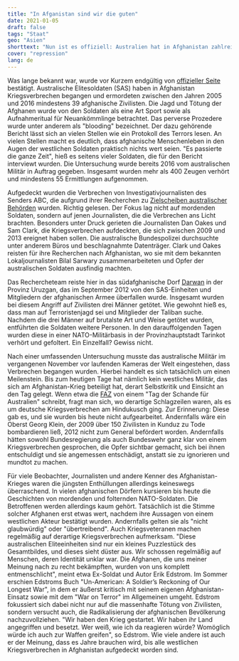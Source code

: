 ```yaml
---
title: "In Afganistan sind wir die guten"
date: 2021-01-05
draft: false
tags: "Staat"
geo: "Asien"
shorttext: "Nun ist es offiziell: Australien hat in Afghanistan zahlreiche Kriegsverbrechen begangen. Sanktionen und juristische Folgen? Fehlanzeige!"
cover: "repression"
lang: de
---
```


Was lange bekannt war, wurde vor Kurzem endgültig von [offizieller Seite](https://www.theage.com.au/national/killings-of-afghans-happened-all-the-time-20201115-p56erx.html "Killings of Afghans 'happened all the time'") bestätigt. Australische Elitesoldaten (SAS) haben in Afghanistan Kriegsverbrechen begangen und ermordeten zwischen den Jahren 2005 und 2016 mindestens 39 afghanische Zivilisten. Die Jagd und Tötung der Afghanen wurde von den Soldaten als eine Art Sport sowie als Aufnahmeritual für Neuankömmlinge betrachtet. Das perverse Prozedere wurde unter anderem als "blooding" bezeichnet. Der dazu gehörende Bericht lässt sich an vielen Stellen wie ein Protokoll des Terrors lesen. An vielen Stellen macht es deutlich, dass afghanische Menschenleben in den Augen der westlichen Soldaten praktisch nichts wert seien. "Es passierte die ganze Zeit", hieß es seitens vieler Soldaten, die für den Bericht interviewt wurden. Die Untersuchung wurde bereits 2016 vom australischen Militär in Auftrag gegeben. Insgesamt wurden mehr als 400 Zeugen verhört und mindestens 55 Ermittlungen aufgenommen.

Aufgedeckt wurden die Verbrechen von Investigativjournalisten des Senders ABC, die aufgrund ihrer Recherchen zu [Zielscheiben australischer Behörden](https://www.abc.net.au/news/2019-07-15/abc-raids-australian-federal-police-press-freedom/11309810 "AFP raid on ABC reveals investigative journalism being put in same category as criminality") wurden. Richtig gelesen. Der Fokus lag nicht auf mordenden Soldaten, sondern auf jenen Journalisten, die die Verbrechen ans Licht brachten. Besonders unter Druck gerieten die Journalisten Dan Oakes und Sam Clark, die Kriegsverbrechen aufdeckten, die sich zwischen 2009 und 2013 ereignet haben sollen. Die australische Bundespolizei durchsuchte unter anderem Büros und beschlagnahmte Datenträger. Clark und Oakes reisten für ihre Recherchen nach Afghanistan, wo sie mit dem bekannten Lokaljournalisten Bilal Sarwary zusammenarbeiteten und Opfer der australischen Soldaten ausfindig machten.

Das Rechercheteam reiste hier in das südafghanische Dorf [Darwan](https://www.abc.net.au/news/2018-06-10/death-in-darwan/9813304?nw=0 "Death in Darwan") in der Provinz Uruzgan, das im September 2012 von den SAS-Einheiten und Mitgliedern der afghanischen Armee überfallen wurde. Insgesamt wurden bei diesem Angriff auf Zivilisten drei Männer getötet. Wie gewohnt hieß es, dass man auf Terroristenjagd sei und Mitglieder der Taliban suche. Nachdem die drei Männer auf brutalste Art und Weise getötet wurden, entführten die Soldaten weitere Personen. In den darauffolgenden Tagen wurden diese in einer NATO-Militärbasis in der Provinzhauptstadt Tarinkot verhört und gefoltert. Ein Einzelfall? Gewiss nicht.

Nach einer umfassenden Untersuchung musste das australische Militär im vergangenen November vor laufenden Kameras der Welt eingestehen, dass Verbrechen begangen wurden. Hierbei handelt es sich tatsächlich um einen Meilenstein. Bis zum heutigen Tage hat nämlich kein westliches Militär, das sich am Afghanistan-Krieg beteiligt hat, derart Selbstkritik und Einsicht an den Tag gelegt. Wenn etwa die [FAZ](https://www.faz.net/aktuell/politik/ausland/kriegsverbrechen-australischer-soldaten-in-afghanistan-aufgedeckt-17060138.html "Ein Tag der Schande für Australien") von einem "Tag der Schande für Australien" schreibt, fragt man sich, wo derartige Schlagzeilen waren, als es um deutsche Kriegsverbrechen am Hindukusch ging. Zur Erinnerung: Diese gab es, und sie wurden bis heute nicht aufgearbeitet. Andernfalls wäre ein Oberst Georg Klein, der 2009 über 150 Zivilisten in Kunduz zu Tode bombardieren ließ, 2012 nicht zum General befördert worden. Andernfalls hätten sowohl Bundesregierung als auch Bundeswehr ganz klar von einem Kriegsverbrechen gesprochen, die Opfer sichtbar gemacht, sich bei ihnen entschuldigt und sie angemessen entschädigt, anstatt sie zu ignorieren und mundtot zu machen.

Für viele Beobachter, Journalisten und andere Kenner des Afghanistan-Krieges waren die jüngsten Enthüllungen allerdings keineswegs überraschend. In vielen afghanischen Dörfern kursieren bis heute die Geschichten von mordenden und folternden NATO-Soldaten. Die Betroffenen werden allerdings kaum gehört. Tatsächlich ist die Stimme solcher Afghanen erst etwas wert, nachdem ihre Aussagen von einem westlichen Akteur bestätigt wurden. Andernfalls gelten sie als "nicht glaubwürdig" oder "übertreibend". Auch Kriegsveteranen machen regelmäßig auf derartige Kriegsverbrechen aufmerksam. "Diese australischen Eliteeinheiten sind nur ein kleines Puzzlestück des Gesamtbildes, und dieses sieht düster aus. Wir schossen regelmäßig auf Menschen, deren Identität unklar war. Die Afghanen, die uns meiner Meinung nach zu recht bekämpften, wurden von uns komplett entmenschlicht", meint etwa Ex-Soldat und Autor Erik Edstrom. Im Sommer erschien Edstroms Buch "Un-American: A Soldier’s Reckoning of Our Longest War", in dem er äußerst kritisch mit seinem eigenen Afghanistan-Einsatz sowie mit dem "War on Terror" im Allgemeinen umgeht. Edstrom fokussiert sich dabei nicht nur auf die massenhafte Tötung von Zivilisten, sondern versucht auch, die Radikalisierung der afghanischen Bevölkerung nachzuvollziehen. "Wir haben den Krieg gestartet. Wir haben ihr Land angegriffen und besetzt. Wer weiß, wie ich da reagieren würde? Womöglich würde ich auch zur Waffen greifen", so Edstrom. Wie viele andere ist auch er der Meinung, dass es Jahre brauchen wird, bis alle westlichen Kriegsverbrechen in Afghanistan aufgedeckt worden sind.
